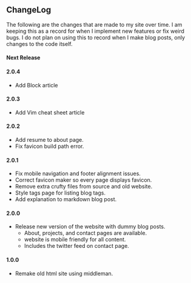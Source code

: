 ## ChangeLog

The following are the changes that are made to my site over time. I am keeping
this as a record for when I implement new features or fix weird bugs. I do
not plan on using this to record when I make blog posts, only changes to the
code itself.

#### Next Release

#### 2.0.4

- Add Block article

#### 2.0.3

- Add Vim cheat sheet article

#### 2.0.2

- Add resume to about page.
- Fix favicon build path error.

#### 2.0.1

- Fix mobile navigation and footer alignment issues.
- Correct favicon maker so every page displays favicon.
- Remove extra crufty files from source and old website.
- Style tags page for listing blog tags.
- Add explanation to markdown blog post.

#### 2.0.0

- Release new version of the website with dummy blog posts.
  - About, projects, and contact pages are available.
  - website is mobile friendly for all content.
  - Includes the twitter feed on contact page.

#### 1.0.0

- Remake old html site using middleman.
